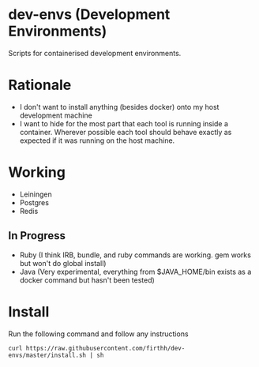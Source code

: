 # dev-envs (Development Environments)
Scripts for containerised development environments.

# Rationale

- I don't want to install anything (besides docker) onto my host development machine
- I want to hide for the most part that each tool is running inside a container. Wherever possible each tool should behave exactly as expected if it was running on the host machine.

# Working

- Leiningen
- Postgres
- Redis

## In Progress

- Ruby (I think IRB, bundle, and ruby commands are working. gem works but won't do global install)
- Java (Very experimental, everything from $JAVA_HOME/bin exists as a docker command but hasn't been tested)

# Install

Run the following command and follow any instructions

```
curl https://raw.githubusercontent.com/firthh/dev-envs/master/install.sh | sh
```
